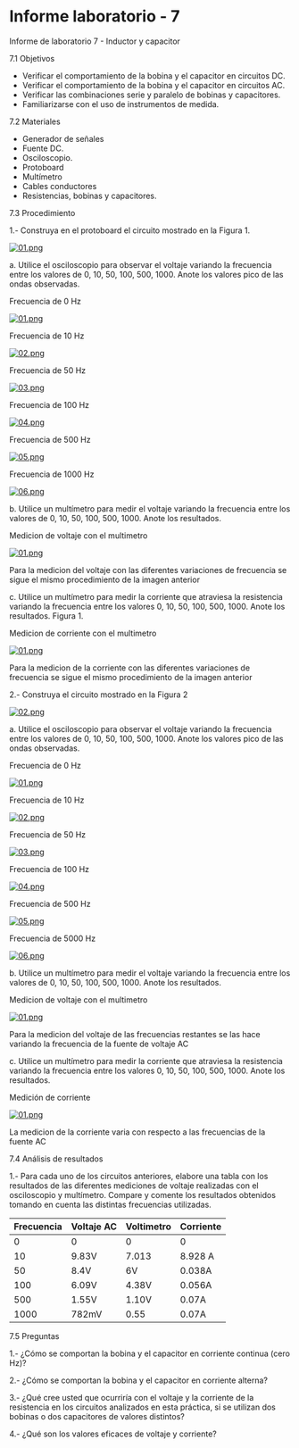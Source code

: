# Informe laboratorio - 7
 Informe de laboratorio 7 - Inductor y capacitor

7.1 Objetivos 
 
- Verificar el comportamiento de la bobina y el capacitor en circuitos DC. 
- Verificar el comportamiento de la bobina y el capacitor en circuitos AC. 
- Verificar las combinaciones serie y paralelo de bobinas y capacitores. 
- Familiarizarse con el uso de instrumentos de medida. 

7.2 Materiales 
- Generador de señales 
- Fuente DC. 
- Osciloscopio. 
- Protoboard 
- Multímetro 
- Cables conductores 
- Resistencias, bobinas y capacitores. 

7.3 Procedimiento 

1.- Construya en el protoboard el circuito mostrado en la Figura 1. 

[![01.png](https://i.postimg.cc/bvHrjmVw/01.png)](https://postimg.cc/Y40M6zw5)
 
a. Utilice el osciloscopio para observar el voltaje variando la frecuencia entre los 
valores de 0, 10, 50, 100, 500, 1000. Anote los valores pico de las ondas observadas. 


Frecuencia de 0 Hz

[![01.png](https://i.postimg.cc/BQJGgB7D/01.png)](https://postimg.cc/c6kj1wS4)

Frecuencia de 10 Hz

[![02.png](https://i.postimg.cc/mk28ckVc/02.png)](https://postimg.cc/8J9h912D)

Frecuencia de 50 Hz

[![03.png](https://i.postimg.cc/28t26zW6/03.png)](https://postimg.cc/7fggtrm8)

Frecuencia de 100 Hz

[![04.png](https://i.postimg.cc/yNmPvcbg/04.png)](https://postimg.cc/Z9qpqBZ4)

Frecuencia de 500 Hz

[![05.png](https://i.postimg.cc/fLMvFyGH/05.png)](https://postimg.cc/McrRf6KR)

Frecuencia de 1000 Hz

[![06.png](https://i.postimg.cc/kGpFBcBZ/06.png)](https://postimg.cc/Pv1871bz)

b. Utilice un multímetro para medir el voltaje variando la frecuencia entre los valores 
de 0, 10, 50, 100, 500, 1000. Anote los resultados. 

Medicion de voltaje con el multimetro 

[![01.png](https://i.postimg.cc/DwHC07t6/01.png)](https://postimg.cc/Hr00P1W8)

Para la medicion del voltaje con las diferentes variaciones de frecuencia se sigue el mismo procedimiento de la imagen anterior


c. Utilice un multímetro para medir la corriente que atraviesa la resistencia variando la 
frecuencia entre los valores 0, 10, 50, 100, 500, 1000. Anote los resultados. 
Figura 1. 

Medicion de corriente con el multimetro 

[![01.png](https://i.postimg.cc/pVCnkqXM/01.png)](https://postimg.cc/5jH025Cs)

Para la medicion de la corriente con las diferentes variaciones de frecuencia se sigue el mismo procedimiento de la imagen anterior
 
2.- Construya el circuito mostrado en la Figura 2 

[![02.png](https://i.postimg.cc/1tvz8fQx/02.png)](https://postimg.cc/FdJvqFzG)

a. Utilice el osciloscopio para observar el voltaje variando la frecuencia entre los 
valores de 0, 10, 50, 100, 500, 1000. Anote los valores pico de las ondas observadas. 

Frecuencia de 0 Hz

[![01.png](https://i.postimg.cc/zGSbQ7qr/01.png)](https://postimg.cc/XrqYGwZH)

Frecuencia de 10 Hz

[![02.png](https://i.postimg.cc/HLYc1ML7/02.png)](https://postimg.cc/5XrNw6Lx)

Frecuencia de 50 Hz

[![03.png](https://i.postimg.cc/tT7sYHWq/03.png)](https://postimg.cc/xJDf4h6h)

Frecuencia de 100 Hz

[![04.png](https://i.postimg.cc/C5qdsHc9/04.png)](https://postimg.cc/2LCzzvRx)

Frecuencia de 500 Hz

[![05.png](https://i.postimg.cc/15FvY84Q/05.png)](https://postimg.cc/1f9085pC)

Frecuencia de 5000 Hz

[![06.png](https://i.postimg.cc/R0SGFGdS/06.png)](https://postimg.cc/CR2brG9X)

b. Utilice un multímetro para medir el voltaje variando la frecuencia entre los valores 
de 0, 10, 50, 100, 500, 1000. Anote los resultados. 

Medicion de voltaje con el multimetro 

[![01.png](https://i.postimg.cc/DwHC07t6/01.png)](https://postimg.cc/Hr00P1W8)

Para la medicion del voltaje de las frecuencias restantes se las hace variando la frecuencia de la fuente de voltaje AC

c. Utilice un multímetro para medir la corriente que atraviesa la resistencia variando la 
frecuencia entre los valores 0, 10, 50, 100, 500, 1000. Anote los resultados. 

Medición de corriente 

[![01.png](https://i.postimg.cc/pVCnkqXM/01.png)](https://postimg.cc/5jH025Cs)

La medicion de la corriente varia con respecto a las frecuencias de la fuente AC
 
7.4 Análisis de resultados 

1.- Para cada uno de los circuitos anteriores, elabore una tabla con los resultados de las 
diferentes mediciones de voltaje realizadas con el osciloscopio y multímetro. Compare y 
comente los resultados obtenidos tomando en cuenta las distintas frecuencias utilizadas. 

| Frecuencia | Voltaje AC | Voltimetro | Corriente |
| ---------- | ---------- | ---------- | --------- |
| 0 | 0 | 0 | 0 |
| 10 | 9.83V | 7.013 |8.928 A|
| 50 | 8.4V | 6V | 0.038A |
| 100 | 6.09V | 4.38V | 0.056A |
| 500 | 1.55V | 1.10V | 0.07A |
| 1000 | 782mV | 0.55 | 0.07A |



7.5 Preguntas 

1.- ¿Cómo se comportan la bobina y el capacitor en corriente continua (cero Hz)? 

2.- ¿Cómo se comportan la bobina y el capacitor en corriente alterna? 

3.- ¿Qué cree usted que ocurriría con el voltaje y la corriente de la resistencia en los 
circuitos analizados en esta práctica, si se utilizan dos bobinas o dos capacitores de valores 
distintos? 

4.- ¿Qué son los valores eficaces de voltaje y corriente? 